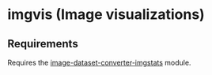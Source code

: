 # imgvis (Image visualizations)

## Requirements

Requires the [image-dataset-converter-imgstats](https://github.com/waikato-datamining/image-dataset-converter-imgstats) module.
